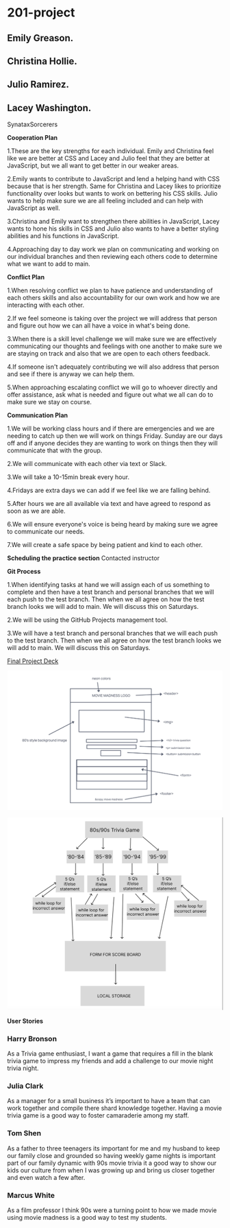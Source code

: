 # 201-project

## Emily Greason.

## Christina Hollie.

## Julio Ramirez.

## Lacey Washington.

SynataxSorcerers

**Cooperation Plan**

 1.These are the key strengths for each individual. Emily and Christina feel like we are better at CSS and Lacey and Julio feel that they are better at JavaScript, but we all want to get better in our weaker areas.

 2.Emily wants to contribute to JavaScript and lend a helping hand with CSS because that is her strength. Same for Christina and Lacey likes to prioritize functionality over looks but wants to work on bettering his CSS skills. Julio wants to help make sure we are all feeling included and can help with JavaScript as well.

3.Christina and Emily want to strengthen there abilities in JavaScript, Lacey wants to hone his skills in CSS and Julio also wants to have a better styling abilities and his functions in JavaScript.

4.Approaching day to day work we plan on communicating and working on our individual branches and then reviewing each others code to determine what we want to add to main.

**Conflict Plan**

1.When resolving conflict we plan to have patience and understanding of each others skills and also accountability for our own work and how we are interacting with each other.

2.If we feel someone is taking over the project we will address that person and figure out how we can all have a voice in what's being done.

3.When there is a skill level challenge we will make sure we are effectively communicating our thoughts and feelings with one another to make sure we are staying on track and also that we are open to each others feedback.

4.If someone isn't adequately contributing we will also address that person and see if there is anyway we can help them.

5.When approaching escalating conflict we will go to whoever directly and offer assistance, ask what is needed and figure out what we all can do to make sure we stay on course.

**Communication Plan**

1.We will be working class hours and if there are emergencies and we are needing to catch up then we will work on things Friday. Sunday are our days off and if anyone decides they are wanting to work on things then they will communicate that with the group.

2.We will communicate with each other via text or Slack.

3.We will take a 10-15min break every hour.

4.Fridays are extra days we can add if we feel like we are falling behind.

5.After hours we are all available via text and have agreed to respond as soon as we are able.

6.We will ensure everyone's voice is being heard by making sure we agree to communicate our needs.

7.We will create a safe space by being patient and kind to each other.

**Scheduling the practice section**
Contacted instructor

**Git Process**

1.When identifying tasks at hand we will assign each of us something to complete and then have a test branch and personal branches that we will each push to the test branch. Then when we all agree on how the test branch looks we will add to main. We will discuss this on Saturdays.

2.We will be using the GitHub Projects management tool.

3.We will have a test branch and personal branches that we will each push to the test branch. Then when we all agree on how the test branch looks we will add to main. We will discuss this on Saturdays.

[Final Project Deck](https://docs.google.com/presentation/d/10BC2bCONo29nRvEOzpWXe0F7qEMH2ANHrQSsJjj1joc/edit?usp=sharing_eil_se_dm&ts=64224789)

![movie-madness-trivia-wireframe](img/movie-madness-trivia-wireframe.jpg)

![movie-madness-domain-model](img/movie-madness-domain-model.jpg)

**User Stories**

### Harry Bronson
As a Trivia game enthusiast, I want a game that requires a fill in the blank trivia game to impress my friends and add a challenge to our movie night trivia night.
### Julia Clark 
As a manager for a small business it’s important to have a team that can work together and compile there shard knowledge together. Having a movie trivia game is a good way to foster camaraderie among my staff.
### Tom Shen
As a father to three teenagers its important for me and my husband to keep our family close and grounded so having weekly game nights is important part of our family dynamic with 90s movie trivia it a good way to show our kids our culture from when I was growing up and bring us closer together and even watch a few after.
### Marcus White 
As a film professor I think 90s were a turning point to how we made movie using movie madness is a good way to test my students.
